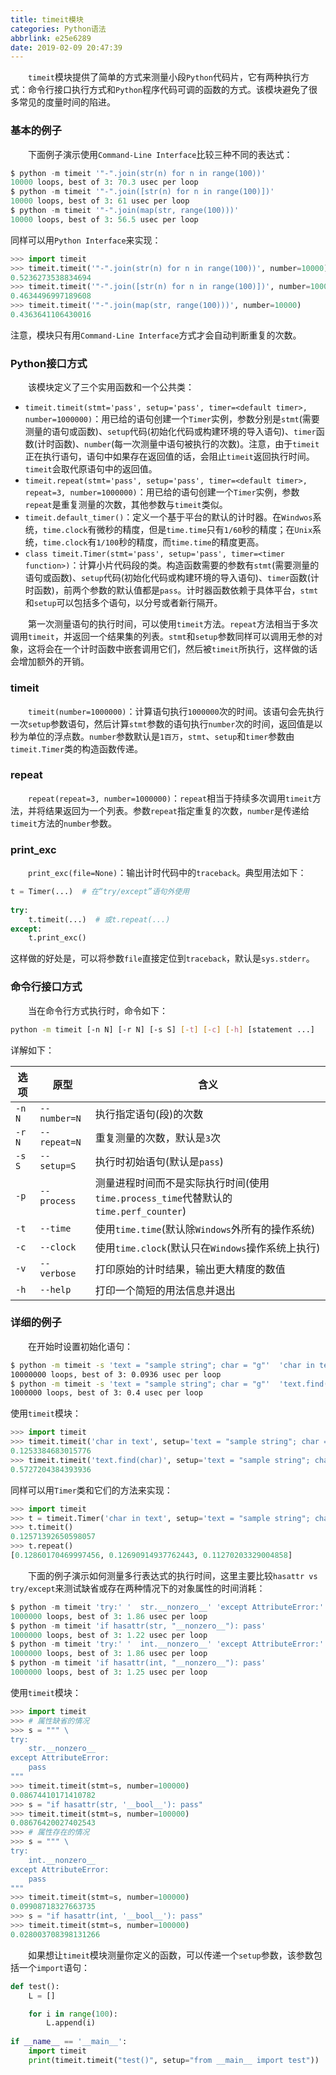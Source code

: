 ```yaml
---
title: timeit模块
categories: Python语法
abbrlink: e25e6289
date: 2019-02-09 20:47:39
---
```

&emsp;&emsp;`timeit`模块提供了简单的方式来测量小段`Python`代码片，它有两种执行方式：命令行接口执行方式和`Python`程序代码可调的函数的方式。该模块避免了很多常见的度量时间的陷进。

### 基本的例子

&emsp;&emsp;下面例子演示使用`Command-Line Interface`比较三种不同的表达式：

``` python
$ python -m timeit '"-".join(str(n) for n in range(100))'
10000 loops, best of 3: 70.3 usec per loop
$ python -m timeit '"-".join([str(n) for n in range(100)])'
10000 loops, best of 3: 61 usec per loop
$ python -m timeit '"-".join(map(str, range(100)))'
10000 loops, best of 3: 56.5 usec per loop
```

同样可以用`Python Interface`来实现：

``` python
>>> import timeit
>>> timeit.timeit('"-".join(str(n) for n in range(100))', number=10000)
0.5236273538834694
>>> timeit.timeit('"-".join([str(n) for n in range(100)])', number=10000)
0.4634496997189608
>>> timeit.timeit('"-".join(map(str, range(100)))', number=10000)
0.4363641106430016
```

注意，模块只有用`Command-Line Interface`方式才会自动判断重复的次数。

### Python接口方式

&emsp;&emsp;该模块定义了三个实用函数和一个公共类：

- `timeit.timeit(stmt='pass', setup='pass', timer=<default timer>, number=1000000)`：用已给的语句创建一个`Timer`实例，参数分别是`stmt`(需要测量的语句或函数)、`setup`代码(初始化代码或构建环境的导入语句)、`timer`函数(计时函数)、`number`(每一次测量中语句被执行的次数)。注意，由于`timeit`正在执行语句，语句中如果存在返回值的话，会阻止`timeit`返回执行时间。`timeit`会取代原语句中的返回值。
- `timeit.repeat(stmt='pass', setup='pass', timer=<default timer>, repeat=3, number=1000000)`：用已给的语句创建一个`Timer`实例，参数`repeat`是重复测量的次数，其他参数与`timeit`类似。
- `timeit.default_timer()`：定义一个基于平台的默认的计时器。在`Windwos`系统，`time.clock`有微秒的精度，但是`time.time`只有`1/60`秒的精度；在`Unix`系统，`time.clock`有`1/100`秒的精度，而`time.time`的精度更高。
- `class timeit.Timer(stmt='pass', setup='pass', timer=<timer function>)`：计算小片代码段的类。构造函数需要的参数有`stmt`(需要测量的语句或函数)、`setup`代码(初始化代码或构建环境的导入语句)、`timer`函数(计时函数)，前两个参数的默认值都是`pass`。计时器函数依赖于具体平台，`stmt`和`setup`可以包括多个语句，以分号或者新行隔开。

&emsp;&emsp;第一次测量语句的执行时间，可以使用`timeit`方法。`repeat`方法相当于多次调用`timeit`，并返回一个结果集的列表。`stmt`和`setup`参数同样可以调用无参的对象，这将会在一个计时函数中嵌套调用它们，然后被`timeit`所执行，这样做的话会增加额外的开销。

### timeit

&emsp;&emsp;`timeit(number=1000000)`：计算语句执行`1000000`次的时间。该语句会先执行一次`setup`参数语句，然后计算`stmt`参数的语句执行`number`次的时间，返回值是以秒为单位的浮点数。`number`参数默认是`1百万`，`stmt`、`setup`和`timer`参数由`timeit.Timer`类的构造函数传递。

### repeat

&emsp;&emsp;`repeat(repeat=3, number=1000000)`：`repeat`相当于持续多次调用`timeit`方法，并将结果返回为一个列表。参数`repeat`指定重复的次数，`number`是传递给`timeit`方法的`number`参数。

### print_exc

&emsp;&emsp;`print_exc(file=None)`：输出计时代码中的`traceback`。典型用法如下：

``` python
t = Timer(...)  # 在“try/except”语句外使用
​
try:
    t.timeit(...)  # 或t.repeat(...)
except:
    t.print_exc()
```

这样做的好处是，可以将参数`file`直接定位到`traceback`，默认是`sys.stderr`。

### 命令行接口方式

&emsp;&emsp;当在命令行方式执行时，命令如下：

``` bash
python -m timeit [-n N] [-r N] [-s S] [-t] [-c] [-h] [statement ...]
```

详解如下：

选项   | 原型          | 含义
-------|--------------|-----
`-n N` | `--number=N` | 执行指定语句(段)的次数
`-r N` | `--repeat=N` | 重复测量的次数，默认是`3`次
`-s S` | `--setup=S`  | 执行时初始语句(默认是`pass`)
`-p`   | `--process`  | 测量进程时间而不是实际执行时间(使用`time.process_time`代替默认的`time.perf_counter`)
`-t`   | `--time`     | 使用`time.time`(默认除`Windows`外所有的操作系统)
`-c`   | `--clock`    | 使用`time.clock`(默认只在`Windows`操作系统上执行)
`-v`   | `--verbose`  | 打印原始的计时结果，输出更大精度的数值
`-h`   | `--help`     | 打印一个简短的用法信息并退出

### 详细的例子

&emsp;&emsp;在开始时设置初始化语句：

``` bash
$ python -m timeit -s 'text = "sample string"; char = "g"'  'char in text'
10000000 loops, best of 3: 0.0936 usec per loop
$ python -m timeit -s 'text = "sample string"; char = "g"'  'text.find(char)'
1000000 loops, best of 3: 0.4 usec per loop
```

使用`timeit`模块：

``` python
>>> import timeit
>>> timeit.timeit('char in text', setup='text = "sample string"; char = "g"')
0.1253384683015776
>>> timeit.timeit('text.find(char)', setup='text = "sample string"; char = "g"')
0.5727204384393936
```

同样可以用`Timer`类和它们的方法来实现：

``` python
>>> import timeit
>>> t = timeit.Timer('char in text', setup='text = "sample string"; char = "g"')
>>> t.timeit()
0.12571392650598057
>>> t.repeat()
[0.12860170469997456, 0.12690914937762443, 0.11270203329004858]
```

&emsp;&emsp;下面的例子演示如何测量多行表达式的执行时间，这里主要比较`hasattr vs try/except`来测试缺省或存在两种情况下的对象属性的时间消耗：

``` python
$ python -m timeit 'try:' '  str.__nonzero__' 'except AttributeError:' '  pass'
1000000 loops, best of 3: 1.86 usec per loop
$ python -m timeit 'if hasattr(str, "__nonzero__"): pass'
1000000 loops, best of 3: 1.22 usec per loop
$ python -m timeit 'try:' '  int.__nonzero__' 'except AttributeError:' '  pass'
1000000 loops, best of 3: 1.86 usec per loop
$ python -m timeit 'if hasattr(int, "__nonzero__"): pass'
1000000 loops, best of 3: 1.25 usec per loop
```

使用`timeit`模块：

``` python
>>> import timeit
>>> # 属性缺省的情况
>>> s = """ \
try:
    str.__nonzero__
except AttributeError:
    pass
"""
>>> timeit.timeit(stmt=s, number=100000)
0.08674410171410782
>>> s = "if hasattr(str, '__bool__'): pass"
>>> timeit.timeit(stmt=s, number=100000)
0.08676420027402543
>>> # 属性存在的情况
>>> s = """ \
try:
    int.__nonzero__
except AttributeError:
    pass
"""
>>> timeit.timeit(stmt=s, number=100000)
0.09908718327663735
>>> s = "if hasattr(int, '__bool__'): pass"
>>> timeit.timeit(stmt=s, number=100000)
0.028003708398131266
```

&emsp;&emsp;如果想让`timeit`模块测量你定义的函数，可以传递一个`setup`参数，该参数包括一个`import`语句：

``` python
def test():
    L = []

    for i in range(100):
        L.append(i)
​
if __name__ == '__main__':
    import timeit
    print(timeit.timeit("test()", setup="from __main__ import test"))
```